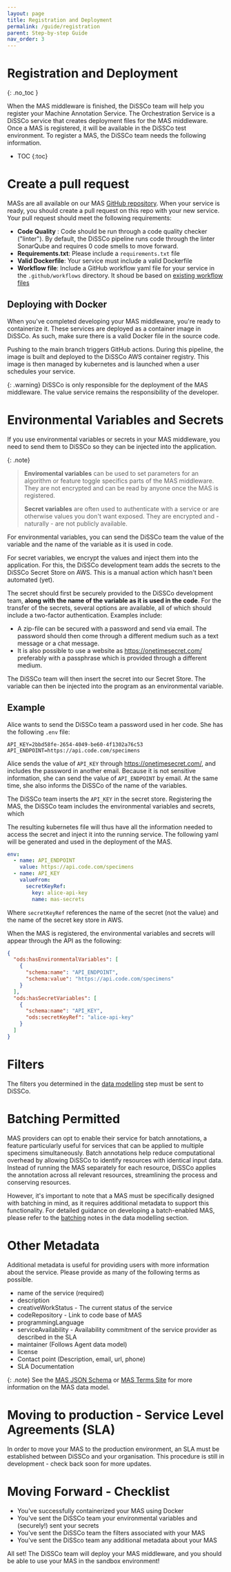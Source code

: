 ```yaml
---
layout: page
title: Registration and Deployment
permalink: /guide/registration
parent: Step-by-step Guide
nav_order: 3
---
```


# Registration and Deployment

{: .no_toc }

When the MAS middleware is finished, the DiSSCo team will help you register your Machine Annotation
Service. The Orchestration Service is a DiSSCo service that creates deployment files for the MAS
middleware. Once a MAS is registered, it will be available in the DiSSCo test environment. To
register a MAS, the DiSSCo team needs the following information.

- TOC
{:toc}

# Create a pull request

MASs are all available on our
MAS [GitHub repository](https://github.com/DiSSCo/demo-enrichment-service-image). When your service
is ready, you should create a pull request on this repo with your new service. Your pull request
should meet the following requirements:

- **Code Quality** : Code should be run through a code quality checker ("linter"). By default, the
  DiSSCo pipeline runs code through the linter SonarQube and requires 0 code smells to move forward.
- **Requirements.txt**: Please include a `requirements.txt` file
- **Valid Dockerfile**: Your service must include a valid Dockerfile
- **Workflow file**: Include a GitHub workflow yaml file for your service in the `.github/workflows`
  directory. It shoud be based
  on [existing workflow files](https://github.com/DiSSCo/demo-enrichment-service-image/blob/main/.github/workflows/osm-georeferencing-pipeline.yml)

## Deploying with Docker

When you've completed developing your MAS middleware, you're ready to containerize it. These
services are deployed as a container image in DiSSCo. As such, make sure
there is a valid Docker file in the source code.

Pushing to the main branch triggers GitHub actions. During this pipeline, the image is built and
deployed to the DiSSCo AWS container registry. This image is then managed by kubernetes and is
launched when a user schedules your service.

{: .warning}
DiSSCo is only responsible for the deployment of the MAS middleware. The value service
remains the responsibility of the developer.

# Environmental Variables and Secrets

If you use environmental variables or secrets in your MAS middleware, you need to send them to
DiSSCo so they can be injected into the application.

{: .note}
>
> **Enviromental variables** can be used to set parameters for an algorithm or feature toggle
> specifics
> parts of the MAS middleware. They are not encrypted and can be read by anyone once the MAS is
> registered.
>
> **Secret variables** are often used to authenticate with a service or are otherwise values you
> don't want exposed. They are encrypted and - naturally - are not publicly available.

For environmental variables, you can send the DiSSCo team the value of the variable and the name of
the variable as it is used in code.

For secret variables, we encrypt the values and inject them into the application. For this, the
DiSSCo development team adds the secrets to the DiSSCo Secret Store on AWS. This is a
manual action which hasn't been automated (yet).

The secret should first be securely provided to the DiSSCo development team, **along with the name
of the variable as it is used in the code**. For the transfer of the secrets, several options are
available, all of which should include a two-factor authentication.
Examples include:

- A zip-file can be secured with a password and send via email. The password should then come
  through a different medium
  such as a text message or a chat message.
- It is also possible to use a website as https://onetimesecret.com/ preferably with a passphrase
  which is provided through a different
  medium.

The DiSSCo team will then insert the secret into our Secret Store. The variable can then be injected
into the program as an environmental variable.

## Example

Alice wants to send the DiSSCo team a password used in her code. She has the following `.env` file:

```text
API_KEY=2bbd58fe-2654-4049-be60-4f1302a76c53
API_ENDPOINT=https://api.code.com/specimens
```

Alice sends the value of `API_KEY` through https://onetimesecret.com/, and includes the password in
another email. Because it is not sensitive information, she can send the value of `API_ENDPOINT` by
email. At the same time, she also informs the DiSSCo of the name of the variables.

The DiSSCo team inserts the `API_KEY` in the secret store. Registering the MAS, the DiSSCo team
includes the environmental variables and secrets, which

The resulting kubernetes file will thus have all the information needed to access the secret and
inject it into the running service. The following yaml will be generated and used in the deployment
of the MAS.

```yaml
env:
  - name: API_ENDPOINT
    value: https://api.code.com/specimens
  - name: API_KEY
    valueFrom:
      secretKeyRef:
        key: alice-api-key
        name: mas-secrets
```

Where `secretKeyRef` references the name of the secret (not the value) and the name of the secret
key store in AWS.

When the MAS is registered, the environmental variables and secrets will appear through the API as
the following:

```json
{
  "ods:hasEnvironmentalVariables": [
    {
      "schema:name": "API_ENDPOINT",
      "schema:value": "https://api.code.com/specimens"
    }
  ],
  "ods:hasSecretVariables": [
    {
      "schema:name": "API_KEY",
      "ods:secretKeyRef": "alice-api-key"
    }
  ]
}
```

# Filters

The filters you determined in the [data modelling](/mas-developers-documentation/guide/data-model)
step must be sent to DiSSCo.

# Batching Permitted

MAS providers can opt to enable their service for batch annotations, a feature particularly useful
for services that can be applied to multiple specimens simultaneously. Batch annotations help reduce
computational overhead by allowing DiSSCo to identify resources with identical input data. Instead
of running the MAS separately for each resource, DiSSCo applies the annotation across all relevant
resources, streamlining the process and conserving resources.

However, it's important to note that a MAS must be specifically designed with batching in mind, as
it requires additional metadata to support this functionality. For detailed guidance on developing a
batch-enabled MAS, please refer to
the [batching](/mas-developers-documentation/guide/data/#batching-annotations) notes in the data
modelling section.

# Other Metadata

Additional metadata is useful for providing users with more information about the service. Please
provide as many of the following terms as possible.

- name of the service (required)
- description
- creativeWorkStatus - The current status of the service
- codeRepository - Link to code base of MAS
- programmingLanguage
- serviceAvailability - Availability commitment of the service provider as described in the SLA
- maintainer (Follows Agent data model)
- license
- Contact point (Description, email, url, phone)
- SLA Documentation

{: .note}
See
the [MAS JSON Schema](https://schemas.dissco.tech/schemas/fdo-type/machine-annotation-service/latest/machine-annotation-service.json)
or [MAS Terms Site](https://terms.dissco.tech/machine-annotation-service-terms)
for more information on the MAS data model.

# Moving to production - Service Level Agreements (SLA)

In order to move your MAS to the production environment, an SLA must be established between DiSSCo
and your organisation. This procedure is still in development - check back soon for more updates. 

# Moving Forward - Checklist

- You've successfully containerized your MAS using Docker
- You've sent the DiSSCo team your environmental variables and (securely!) sent your secrets
- You've sent the DiSSCo team the filters associated with your MAS
- You've sent the DiSSco team any additional metadata about your MAS

All set! The DiSSCo team will deploy your MAS middleware, and you should be able to use your MAS in
the sandbox environment! 